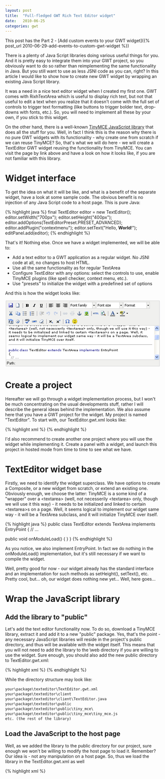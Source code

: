 ```yaml
---
layout: post
title:  "Full-fledged GWT Rich Text Editor widget"
date:   2010-06-25
categories: gwt
---
```

This post has the Part 2 -
[Add custom events to your GWT widget]({% post_url 2010-06-29-add-events-to-custom-gwt-widget %})

There is a plenty of Java Script libraries doing various useful things for you. And it is pretty easy to integrate them
into your GWT project, so you obviously want to do so rather than reimplementing the same functionality in Java. But
you still want to use as less JSNI code as you can, right? In this article I would like to show how to create new GWT
widget by wrapping an existing Java Script library.

It was a need in a nice text editor widget when I created my first one. GWT comes with RixhTextArea which is useful to
display rich text, but not that useful to edit a text when you realize that it doesn't come with the full set of
controls to trigger text formatting (like buttons to trigger bolder text, drop-downs with fonts, etc.). So, you will
need to implement all these by your own, if you stick to this widget.

On the other hand, there is a well-known [TinyMCE JavaScript library](http://tinymce.moxiecode.com/) that does all the
stuff for you. Well, in fact I think this is the reason why there is no pure GWT widgets with its functionality - why
create one from scratch if we can reuse TinyMCE? So, that's what we will do here - we will create a TextEditor GWT
widget reusing the functionality from TinyMCE. You can visit the page by link above and have a look on how it looks
like, if you are not familiar with this library.

# Widget interface

To get the idea on what it will be like, and what is a benefit of the separate widget, have a look at some sample code.
The obvious benefit is no injection of any Java Script code to a host page. This is pure Java:

{% highlight java %}
final TextEditor editor = new TextEditor();
editor.setWidth("700px");
editor.setHeight("400px");
editor.addOptions(TextEditorPreset.PRESET_ADVANCED);
editor.addPlugin("contextmenu");
editor.setText("Hello, <b>World</b>!");
editPanel.add(editor);
{% endhighlight %}

That's it! Nothing else. Once we have a widget implemented, we will be able to:

 - Add a text editor to a GWT application as a regular widget. No JSNI code at all, no changes to host HTML.
 - Use all the same functionality as for regular TextArea
 - Configure TextEditor with any options: select the controls to use, enable TinyMCE plugins (like spell checker, context menu, etc.).
 - Use "presets" to initialize the widget with a predefined set of options

And this is how the widget looks like:

![GWT Rich Text Editor Widget](/assets/TextEditor.png)

# Create a project

Hereafter we will go through a widget implementation process, but I won't be much concentrating on the usual
developments stuff, rather I will describe the general ideas behind the implementation. We also assume here that you
have a GWT project for the widget. My project is named "TextEditor". To start with, our TextEditor.gwt.xml looks like:

{% highlight xml %}
<module>
    <inherits name="com.google.gwt.user.User"/>
    <entry-point class="your.package.texteditor.client.TextEditor"/>
</module>
{% endhighlight %}

I'd also recommend to create another one project where you will use the widget while implementing it. Create a panel
with a widget, and launch this project in hosted mode from time to time to see what we have.

# TextEditor widget base

Firstly, we need to identify the widget superclass. We have options to create a Composite, or a new widget from
scratch, or extend an existing one. Obviously enough, we choose the latter: TinyMCE is a some kind of a "wrapper" over
a \<textarea\> (well, not necesserily \<textarea\> only, though we will use it this way) - it needs to be initialized
and linked to certain \<textarea\>s on a page. Well, it seems logical to implement our widget same way - it will be a
TextArea subclass, and it will initialize TinyMCE over itself.

{% highlight java %}
public class TextEditor extends TextArea implements EntryPoint
{
  // ...

  public void onModuleLoad()
  {
  }
}
{% endhighlight %}

As you notice, we also implement EntryPoint. In fact we do nothing in the onModuleLoad() implementation, but it's still
necessary if we want to compile the widget.

Well, pretty good for now - our widget already has the standard interface and an implementation for such methods as
setHeight(), setText(), etc. Pretty cool, but... oh, our widget does nothing new yet... Well, here goes...

# Wrap the JavaScript library

## Add the library to "public"

Let's add the text editor functionality now. To do so, download a TinyMCE library, extract it and add it to a new
"public" package. Yes, that's the point - any necessary JavaScript libraries will reside in the project's public
directory, and thus will be available with the widget itself. This means that you will not need to add the library to
the \web directory if you are willing to use the widget. Sure enough, you should also add the new public directory to
TextEditor.gwt.xml:

{% highlight xml %}
<module>
    <inherits name="com.google.gwt.user.User"/>
    <entry-point class="your.package.texteditor.client.TextEditor"/>
    <public path="public"/>
</module>
{% endhighlight %}

While the directory structure may look like:

    your\package\texteditor\TextEditor.gwt.xml
    your\package\texteditor\client
    your\package\texteditor\client\TextEditor.java
    your\package\texteditor\public
    your\package\texteditor\public\tiny_mce\
    your\package\texteditor\public\tiny_mce\tiny_mce.js
    etc. (the rest of the library)

## Load the JavaScript to the host page

Well, as we added the library to the public directory for our project, sure enough we won't be willing to modify the
host page to load it. Remember? Our idea is - not any manipulation on a host page. So, thus we load the library in the
TextEditor.gwt.xml as well

{% highlight xml %}
<module>
    <inherits name="com.google.gwt.user.User"/>
    <entry-point class="your.package.texteditor.client.TextEditor"/>
    <public path="public"/>
    <script src="tiny_mce/tiny_mce.js"/>
</module>
{% endhighlight %}

## Initialize the JavaScript library

O.K. Now we have a library included with the widget itself, it will be loaded to the host page, but it still has to be
initialized. And so, we override the onLoad() method of the widget. It will launch a JSNI method in turn:

{% highlight java %}
public class TextEditor extends TextArea implements EntryPoint
{
  private static final String DEFAULT_ELEMENT_ID = "textEditor";

  private boolean initialized = false;
  private String elementId;
  public TextEditor()
  {
    this(DEFAULT_ELEMENT_ID);
  }

  public TextEditor(String elementId)
  {
    this.elementId = elementId;
    getElement().setId(elementId);
  }

  protected void onLoad()
  {
    super.onLoad();
    initialize();
  }

  private void initialize()
  {
    initTinyMce();
    initialized = true;
  }

  private native void initTinyMce()
  /*-{
    var options = {
      mode: "exact",
      elements: this.@your.package.texteditor.client.TextEditor::elementId,
      theme: "simple"
    }
    $wnd.tinyMCE.init(options);
  }-*/;
}
{% endhighlight %}

As you can see, we tell TinyMCE to work with "exact" textarea we specify, which is the one created by the widget
itself. To be able to tell which one it is, we set the id to the textarea element in the constructor, and specify it to
TinyMCE in the initTinyMce method.

You maybe noticed the initialized boolean variable - don't bother much now, we will see what it is for in a moment.
If you have a project to test the widget - try launching it now - do you like the idea so far? :) But, oops... If you
try using getText() or setText() now - you will realize it is not working. This is because of some TinyMCE specifics I
won't concentrate on here. Let's add this:

{% highlight java %}
public String getText()
{
  String result;
  if (initialized) {
    result = getContent(elementId);
  } else {
    result = super.getText();
  }
  return result;
}

private native String getContent(String elementId)
/*-{
   return $wnd.tinyMCE.get(elementId).getContent();
}-*/;


public void setText(String text)
{
  if (initialized) {
    setContent(elementId, text);
  } else {
    super.setText(text);
  }
}


private native String setContent(String elementId, String text)
/*-{
   $wnd.tinyMCE.get(elementId).setContent(text);
}-*/;
{% endhighlight %}

Now you see why we added an "initialized" boolean variable also. This is just to prevent us from trying to get content
via tinyMCE API while the tinyMCE is not yet initialized. For example, it will be omitted when you invoke the
setText(String) method before the widget is loaded onto a page.

Congratulations! You now have a working widget! If you try to launch sample application using this widget, you will be
able to edit text and get the text in you sample application. Cool!

# Polishing up - configure initialization options

Well, so far looks good, but still, our widget lacks any ability to configure it. You can not add controls, TinyMCE
plugins, etc. So, lets add this ability. Again, let's see how TinyMCE works - we define the set of initialization
options, invoke tinyMCE.init() passing it in, and so it initializes as specified.OK, so this means we need a way to
manage these options. Previously they were hard-coded in the initTinyMce method, now they'll be configurable and will
be built at the tine the initialization is invoked. Let's add the following:

{% highlight java %}
private Set fixedOptions = new HashSet(2); // options that can not be overwritten
private JSONObject options = new JSONObject(); // all other TinyMCE options

public TextEditor(String elementId)
{
  this.elementId = elementId;
  getElement().setId(elementId);

  // fixed attributes
  addOption("mode", "exact");
  addOption("elements", elementId);
  fixedOptions.addAll(options.keySet());
  // load preset
  addOptions(TextEditorPreset.PRESET_BASIC);
}

public void addOption(String key, String value)
{
  // do not allow overriding fixed options
  if (fixedOptions.contains(key)) {
    return;
  }

  options.put(key, new JSONString(value));
}

private void initialize()
{
  initTinyMce(options.getJavaScriptObject());
  initialized = true;
}

private native void initTinyMce(JavaScriptObject options)
/*-{
  $wnd.tinyMCE.init(options);
}-*/;
{% endhighlight %}

Even though may look logical, we don't store options in a Map. The better for us is to store options in a JSONObject
because later it will much easier to convert them to a options array accepted by tinyMCE.init() method. We also add
several convenient methods to add new options. But we still don't want widget users overriding some of them - in
particular these are the options related to how the TinyMCE finds the textares to link to. For this purpose we add a
so-called fixedOptions set and check that users don't override them.

Pretty cool, yeah? Notice that we added pretty rich functionality with minimal JSNI tricks now.
That's it. Oh, almost forgot - do inherit from the com.google.gwt.json.JSON in your TextEditor.gwt.xml, as we use the
JSONObject.

# Polishing up - add configuration presets

Great, we may configure our widget. But, the configuration process may be pretty tricky if you need to add about a
dozen of options. Well, you noticed we have a convenient method to add a bunch of options from a Map - addOptions().
So, you may easily store your favorite presets in a static Map and reuse it whenever needed. Hmm.. Why not adding some
of the preset to the widget itself? Let's do - we create a new class:

{% highlight java %}
public class TextEditorPreset
{
  public static Map PRESET_ADVANCED = new HashMap();
  public static Map PRESET_BASIC = new HashMap();

  static {
    PRESET_BASIC.put("theme", "simple");

    PRESET_ADVANCED.put("theme", "advanced");
    PRESET_ADVANCED.put("plugins",
      "emotions,spellchecker,advhr,insertdatetime,preview");
    PRESET_ADVANCED.put("theme_advanced_buttons1", "newdocument, |,
      bold, italic, underline, |, justifyleft, justifycenter,
      justifyright, fontselect, fontsizeselect, formatselect");
    PRESET_ADVANCED.put("theme_advanced_buttons2", "cut, copy, paste, |,
      bullist, numlist, |, outdent, indent, |, undo, redo, |,
      link, unlink, anchor, image, |, code, preview, |, forecolor, backcolor");
    PRESET_ADVANCED.put("theme_advanced_buttons3", "insertdate, inserttime,
      |, spellchecker, advhr, ,removeformat, |,
      sub, sup, |, charmap, emotions");
    PRESET_ADVANCED.put("theme_advanced_toolbar_location", "top");
    PRESET_ADVANCED.put("theme_advanced_toolbar_align", "left");
    PRESET_ADVANCED.put("theme_advanced_statusbar_location", "bottom");
  }


  private TextEditorPreset() {}
}
{% endhighlight %}

This is just an example. You may add any other options you like. You can find a detailed description of all supported
options on the TinyMCE web site.

Finally, let's suite our widget with  another one method to load a perset in. In fact, it is the same as addOptions(),
but just looks more natural:

{% highlight java %}
public void applyPreset(Map preset)
{
  addOptions(preset);
}
{% endhighlight %}

# Final notes

That's it. There is still lot to do with the widget, however. There are many ways to enhance it. Each
next little step makes your widget even more flexible.

As a proof of concept, this article was entirely written in the primitive WYSIWYG HTML editor created with the very
same widget described here. True. Well, with some enhancements actually. If you are interested - in
[next post]({% post_url 2010-06-29-add-events-to-custom-gwt-widget %}) I show the complete widget source code, how to
manage custom plugins, how to manage save events, and many more.
